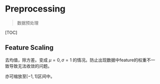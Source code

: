 # Preprocessing

> 数据预处理

[TOC]

## Feature Scaling

去均值，除方差。变成 $\mu=0,\sigma=1$ 的情况。防止出现数据中feature的权重不一致导致无法收敛的问题。

亦可缩放至$[-1,1]$区间中。